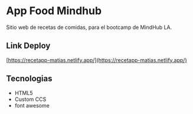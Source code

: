 # App Food Mindhub

Sitio web de recetas de comidas, para el bootcamp de MindHub LA.

## Link Deploy

[https://recetapp-matias.netlify.app/](https://recetapp-matias.netlify.app/)

## Tecnologias

- HTML5
- Custom CCS
- font awesome
